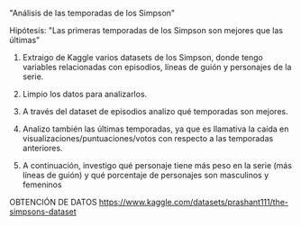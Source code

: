 "Análisis de las temporadas de los Simpson"

Hipótesis: "Las primeras temporadas de los Simpson son mejores que las últimas"

1. Extraigo de Kaggle varios datasets de los Simpson, donde tengo variables 
relacionadas con episodios, líneas de guión y personajes de la serie.

2. Limpio los datos para analizarlos.

3. A través del dataset de episodios analizo qué temporadas son mejores.

4. Analizo también las últimas temporadas, ya que es llamativa la caída en 
visualizaciones/puntuaciones/votos con respecto a las temporadas anteriores.

5. A continuación, investigo qué personaje tiene más peso en la serie 
(más líneas de guión) y qué porcentaje de personajes son masculinos y femeninos

OBTENCIÓN DE DATOS
https://www.kaggle.com/datasets/prashant111/the-simpsons-dataset
